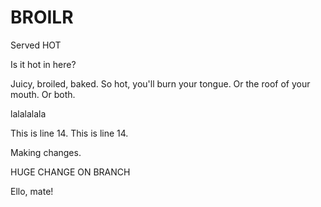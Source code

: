 BROILR
======

Served HOT

Is it hot in here?

<Add any project info here.>
Juicy, broiled, baked.
So hot, you'll burn your tongue. Or the roof of your mouth. Or both.

lalalalala

This is line 14. This is line 14.

Making changes.

HUGE CHANGE ON BRANCH







Ello, mate!